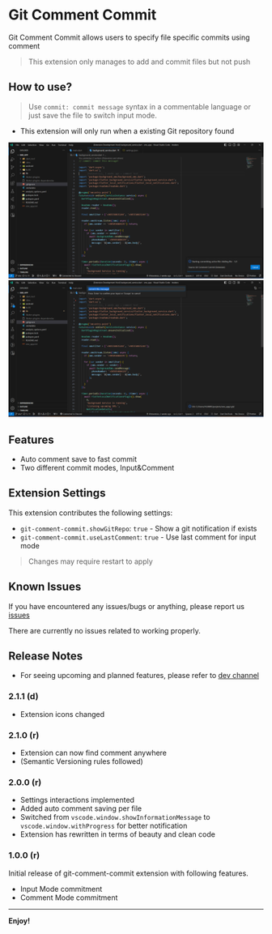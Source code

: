 # Git Comment Commit

Git Comment Commit allows users to specify file specific commits using comment

> This extension only manages to add and commit files but not push

## How to use?

> Use `commit: commit message` syntax in a commentable language or just save the file to switch input mode.

- This extension will only run when a existing Git repository found

![How to use? - Comment Mode](images/extension-commentmode.png)
![How to use? - Input Mode](images/extension-inputmode.png)

## Features

- Auto comment save to fast commit
- Two different commit modes, Input&Comment

## Extension Settings

This extension contributes the following settings:

- `git-comment-commit.showGitRepo`: `true` - Show a git notification if exists
- `git-comment-commit.useLastComment`: `true` - Use last comment for input mode

> Changes may require restart to apply

## Known Issues

If you have encountered any issues/bugs or anything, please report us [issues](https://github.com/iPatavatsizz/git-comment-commit/issues)

There are currently no issues related to working properly.

## Release Notes

- For seeing upcoming and planned features, please refer to [dev channel](https://github.com/iPatavatsizz/git-comment-commit/tree/dev)

### 2.1.1 (d)

- Extension icons changed

### 2.1.0 (r)

- Extension can now find comment anywhere
- (Semantic Versioning rules followed)

### 2.0.0 (r)

- Settings interactions implemented
- Added auto comment saving per file
- Switched from `vscode.window.showInformationMessage` to `vscode.window.withProgress` for better notification
- Extension has rewritten in terms of beauty and clean code

### 1.0.0 (r)

Initial release of git-comment-commit extension with following features.

- Input Mode commitment
- Comment Mode commitment

---

**Enjoy!**
